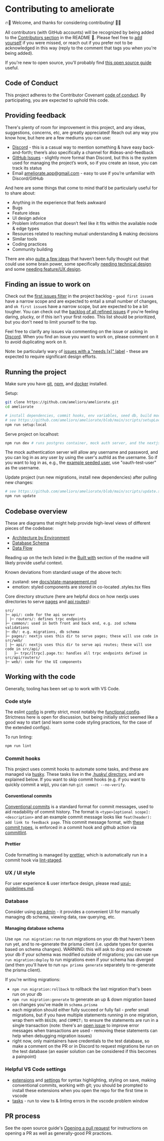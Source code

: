 # Contributing to ameliorate

🔥🙂 Welcome, and thanks for considering contributing! 🙂🔥

All contributors (with GitHub accounts) will be recognized by being added to the [Contributors section](https://github.com/amelioro/ameliorate#contributors-) in the README 🙂. Please feel free to [add yourself](https://allcontributors.org/docs/en/bot/usage#all-contributors-add) if you were missed, or reach out if you prefer not to be acknowledged in this way (reply to the comment that tags you when you're being added).

If you're new to open source, you'll probably find [this open source guide](https://opensource.guide/how-to-contribute) useful.

## Code of Conduct

This project adheres to the Contributor Covenant [code of conduct](https://github.com/amelioro/ameliorate/blob/main/CODE_OF_CONDUCT.md). By participating, you are expected to uphold this code.

## Providing feedback

There's plenty of room for improvement in this project, and any ideas, suggestions, concerns, etc, are greatly appreciated! Reach out any way you know how, but here are a few mediums you can use:

- [Discord](https://discord.gg/3KhdyJkTWT) - this is a casual way to mention something & have easy back-and-forth; there’s also specifically a channel for #ideas-and-feedback
- [GitHub Issues](https://github.com/amelioro/ameliorate/issues) - slightly more formal than Discord, but this is the system used for managing the project’s work, so if you create an issue, you can track its status
- Email ameliorate.app@gmail.com - easy to use if you’re unfamiliar with Discord/GitHub

And here are some things that come to mind that’d be particularly useful for to share about:

- Anything in the experience that feels awkward
- Bugs
- Feature ideas
- UI design advice
- Problem information that doesn’t feel like it fits within the available node & edge types
- Resources related to reaching mutual understanding & making decisions
- Similar tools
- Coding practices
- Community building

There are also [quite a few ideas](https://github.com/orgs/amelioro/projects/2/views/9) that haven’t been fully thought out that could use some brain power, some specifically [needing technical design](https://github.com/amelioro/ameliorate/labels/needs%20tech%20design) and some [needing feature/UX design](https://github.com/amelioro/ameliorate/labels/needs%20ux%20design).

## Finding an issue to work on

Check out the [first issues filter](https://github.com/orgs/amelioro/projects/2/views/7) in the project backlog - `good first issue`s have a narrow scope and are expected to entail a small number of changes, and `ok first issue`s have a narrow scope, but are expected to be a bit tougher. You can check out the [backlog of all refined issues](https://github.com/orgs/amelioro/projects/2/views/11) if you're feeling daring, plucky, or if this isn't your first rodeo. This list should be prioritized, but you don't need to limit yourself to the top.

Feel free to clarify any issues via commenting on the issue or asking in [Discord](https://discord.gg/3KhdyJkTWT). When you find an issue you want to work on, please comment on it to avoid duplicating work on it.

Note: be particularly wary of [issues with a "needs [x]" label](https://github.com/orgs/amelioro/projects/2/views/9) - these are expected to require significant design efforts.

## Running the project

Make sure you have [git](https://git-scm.com/downloads), [npm](https://docs.npmjs.com/downloading-and-installing-node-js-and-npm), and [docker](https://docs.docker.com/get-docker/) installed.

Setup:

```bash
git clone https://github.com/amelioro/ameliorate.git
cd ameliorate

# install dependencies, commit hooks, env variables, seed db, build mock-auth server image
# see https://github.com/amelioro/ameliorate/blob/main/scripts/setupLocal.sh
npm run setup:local
```

Serve project on localhost:

```bash
npm run dev # runs postgres container, mock auth server, and the nextjs server
```

The mock authentication server will allow any username and password, and you can log in as any user by using the user's authId as the username. So if you want to log in as, e.g., the [example seeded user](https://github.com/amelioro/ameliorate/blob/b5f6dfcd21c252e57fe03c429e56719b27c980ae/scripts/seed.ts#L16), use "oauth-test-user" as the username.

Update project (run new migrations, install new dependencies) after pulling new changes:

```bash
# see https://github.com/amelioro/ameliorate/blob/main/scripts/update.sh
npm run update
```

## Codebase overview

These are diagrams that might help provide high-level views of different pieces of the codebase:

- [Architecture by Environment](https://github.com/amelioro/ameliorate/blob/main/docs/architecture-by-env.md)
- [Database Schema](https://github.com/amelioro/ameliorate/blob/main/docs/database-schema.md)
- [Data Flow](https://github.com/amelioro/ameliorate/blob/main/docs/data-flow.md)

Reading up on the tech listed in the [Built with](https://github.com/amelioro/ameliorate#built-with) section of the readme will likely provide useful context.

Known deviations from standard usage of the above tech:

- zustand: see [docs/state-management.md](https://github.com/amelioro/ameliorate/blob/main/docs/state-management.md)
- emotion: styled components are stored in co-located .styles.tsx files

Core directory structure (here are helpful docs on how nextjs uses directories to serve [pages](https://nextjs.org/docs/pages/building-your-application/routing/pages-and-layouts) and [api routes](https://nextjs.org/docs/pages/building-your-application/routing/api-routes)):

```
src/
├─ api/: code for the api server
│ ├─ routers/: defines trpc endpoints
├─ common/: used in both front and back end, e.g. zod schema validations
├─ db/: e.g. migrations, db schema
├─ pages/: nextjs uses this dir to serve pages; these will use code in src/web/
│ ├─ api/: nextjs uses this dir to serve api routes; these will use code in src/api/
│   ├─ trpc/[trpc].page.ts: handles all trpc endpoints defined in src/api/routers/
├─ web/: code for the UI components
```

## Working with the code

Generally, tooling has been set up to work with VS Code.

### Code style

The eslint [config](https://github.com/amelioro/ameliorate/blob/main/.eslintrc.json) is pretty strict, most notably the [functional config](https://github.com/amelioro/ameliorate/blob/6bd2e83b26b06f6894689ae0a10864743daed771/web/.eslintrc.json#L42-L52). Strictness here is open for discussion, but being initially strict seemed like a good way to start (and learn some code styling practices, for the case of the extended configs).

To run linting:

```bash
npm run lint
```

### Commit hooks

This project uses commit hooks to automate some tasks, and these are managed via [husky](https://github.com/typicode/husky/). These tasks live in the [.husky/ directory](https://github.com/amelioro/ameliorate/tree/main/.husky), and are explained below. If you want to skip commit hooks (e.g. if you want to quickly commit a wip), you can run `git commit --no-verify`.

#### Conventional commits

[Conventional commits](https://www.conventionalcommits.org/) is a standard format for commit messages, used to aid readability of commit history. The format is `<type>[optional scope]: <description>` and an example commit message looks like `feat(header): add link to feedback page`. This commit message format, with [these commit types](https://github.com/amelioro/ameliorate/blob/main/commitlint.config.js), is enforced in a commit hook and github action via [commitlint](https://github.com/conventional-changelog/commitlint).

#### Prettier

Code formatting is managed by [prettier](https://prettier.io/), which is automatically run in a commit hook via [lint-staged](https://github.com/okonet/lint-staged).

### UX / UI style

For user experience & user interface design, please read [uxui-guidelines.md](./docs/uxui-guidelines.md).

### Database

Consider using [pg admin](https://www.pgadmin.org/) - it provides a convenient UI for manually managing db schema, viewing data, raw querying, etc.

#### Managing database schema

Use `npm run migration:run` to run migrations on your db that haven't been run yet, and to re-generate the prisma client (i.e. update types for queries based on schema changes). WARNING: this will ask to drop and recreate your db if your schema was modified outside of migrations; you can use `npm run migration:deploy` to run migrations even if your schema has diverged (and then you'll have to run `npx prisma generate` separately to re-generate the prisma client).

If you're writing migrations:

- `npm run migration:rollback` to rollback the last migration that's been run on your db
- `npm run migration:generate` to generate an up & down migration based on changes you've made in `schema.prisma`
- each migration should either fully succeed or fully fail - prefer small migrations, but if you have multiple statements running in one migration, wrap them with `BEGIN;` and `COMMIT;` to ensure the statements are run in a single transaction (note: there's an [open issue](https://github.com/prisma/prisma/issues/15295) to improve error messages when transactions are used - removing these statements can help when debugging migration issues)
- right now, only maintainers have credentials to the test database, so make a comment on the PR or in Discord to request migrations be run on the test database (an easier solution can be considered if this becomes a painpoint)

### Helpful VS Code settings

- [extensions](https://github.com/amelioro/ameliorate/blob/main/.vscode/extensions.json) and [settings](https://github.com/amelioro/ameliorate/blob/main/.vscode/settings.json) for syntax highlighting, styling on save, making conventional commits, working with git; you should be prompted to install these extensions when you open the repo for the first time in vscode
- [tasks](https://github.com/amelioro/ameliorate/blob/main/.vscode/tasks.json) - run to view ts & linting errors in the vscode problem window

## PR process

See the open source guide's [Opening a pull request](https://opensource.guide/how-to-contribute/#opening-a-pull-request) for instructions on opening a PR as well as generally-good PR practices.

